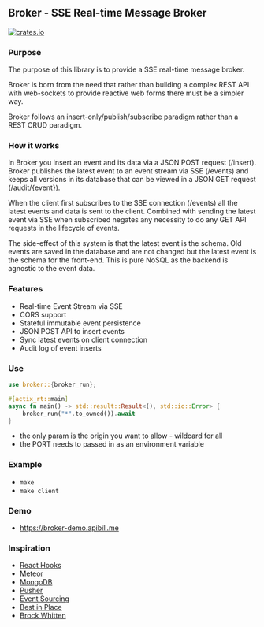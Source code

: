 ## Broker - SSE Real-time Message Broker

[![crates.io](https://meritbadge.herokuapp.com/broker)](https://crates.io/crates/broker)

### Purpose

The purpose of this library is to provide a SSE real-time message broker. 

Broker is born from the need that rather than building a complex REST API with web-sockets to provide reactive web forms there must be a simpler way.

Broker follows an insert-only/publish/subscribe paradigm rather than a REST CRUD paradigm. 

### How it works

In Broker you insert an event and its data via a JSON POST request (/insert). Broker publishes the latest event to an event stream via SSE (/events) and keeps all versions in its database that can be viewed in a JSON GET request (/audit/{event}).

When the client first subscribes to the SSE connection (/events) all the latest events and data is sent to the client. Combined with sending the latest event via SSE when subscribed negates any necessity to do any GET API requests in the lifecycle of events.

The side-effect of this system is that the latest event is the schema. Old events are saved in the database and are not changed but the latest event is the schema for the front-end. This is pure NoSQL as the backend is agnostic to the event data.

### Features

* Real-time Event Stream via SSE
* CORS support
* Stateful immutable event persistence
* JSON POST API to insert events 
* Sync latest events on client connection
* Audit log of event inserts

### Use

```rust
use broker::{broker_run};

#[actix_rt::main]
async fn main() -> std::result::Result<(), std::io::Error> {
    broker_run("*".to_owned()).await
}
```

- the only param is the origin you want to allow - wildcard for all
- the PORT needs to passed in as an environment variable


### Example

- ``` make ```
- ``` make client ```

### Demo

- https://broker-demo.apibill.me


### Inspiration

* [React Hooks](https://reactjs.org/docs/hooks-intro.html)
* [Meteor](https://meteor.com)
* [MongoDB](https://www.mongodb.com/)
* [Pusher](https://pusher.com)
* [Event Sourcing](https://microservices.io/patterns/data/event-sourcing.html)
* [Best in Place](https://github.com/bernat/best_in_place)
* [Brock Whitten](https://www.youtube.com/watch?v=qljYMEfVukU)
